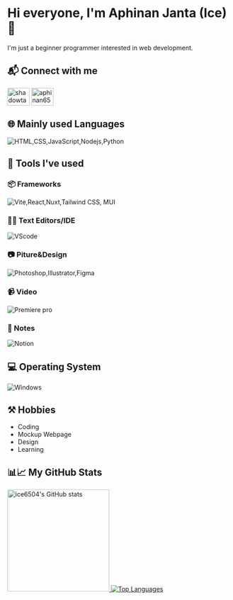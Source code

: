 # Hi everyone, I'm Aphinan Janta (Ice)👋 
I'm just a beginner programmer interested in web development.

## 📬 Connect with me
<a href="https://www.facebook.com/Aphinan6504/" target="_blank"><img align="center" src="https://raw.githubusercontent.com/rahuldkjain/github-profile-readme-generator/master/src/images/icons/Social/facebook.svg" alt="shadowtak" height="40" width="50" /></a>
<a href="https://instagram.com/aphinan6504" target="_blank"><img align="center" src="https://raw.githubusercontent.com/rahuldkjain/github-profile-readme-generator/master/src/images/icons/Social/instagram.svg" alt="aphinan6504" height="40" width="50" /></a>

## 🌐 Mainly used Languages
![HTML,CSS,JavaScript,Nodejs,Python](https://skillicons.dev/icons?i=html,css,js,nodejs,python)

## 🧰 Tools I've used
### 📦 Frameworks
![Vite,React,Nuxt,Tailwind CSS, MUI](https://skillicons.dev/icons?i=vite,react,nuxtjs,tailwind,mui)
### 👨‍💻 Text Editors/IDE
![VScode](https://skillicons.dev/icons?i=vscode)
### 📷 Piture&Design
![Photoshop,Illustrator,Figma](https://skillicons.dev/icons?i=ps,ai,figma)
### 📹 Video
![Premiere pro](https://skillicons.dev/icons?i=pr)
### 📝 Notes
![Notion](https://skillicons.dev/icons?i=notion&theme=light)

## 💻 Operating System
![Windows](https://skillicons.dev/icons?i=windows&theme=light)

## ⚒ Hobbies
- Coding
- Mockup Webpage
- Design
- Learning

## 📊📈 My GitHub Stats                
<a href="http://www.github.com/ice6504">
    <img src="https://github-readme-stats.vercel.app/api?username=ice6504&theme=github_dark" alt="ice6504's GitHub stats" height="230" />
</a>
<a href="https://github.com/ice6504" align="left">
    <img src="https://github-readme-stats.vercel.app/api/top-langs/?username=ice6504&theme=github_dark" alt="Top Languages" />
</a>
